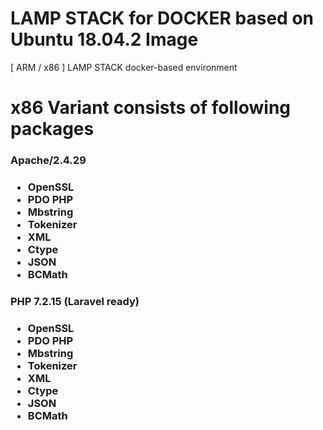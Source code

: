 # LAMP STACK for DOCKER based on Ubuntu 18.04.2 Image

[ ARM / x86 ] LAMP STACK docker-based environment 

<h1>x86 Variant consists of following packages</h1>

<h3>Apache/2.4.29<h3>
<ul>
   <li>OpenSSL</li>
   <li>PDO PHP</li>
   <li>Mbstring</li>
   <li>Tokenizer</li>
   <li>XML</li>
   <li>Ctype</li>
   <li>JSON</li>
   <li>BCMath</li>
</ul>
   
<h3>PHP 7.2.15 (Laravel ready)<h3>

<ul>
   <li>OpenSSL</li>
   <li>PDO PHP</li>
   <li>Mbstring</li>
   <li>Tokenizer</li>
   <li>XML</li>
   <li>Ctype</li>
   <li>JSON</li>
   <li>BCMath</li>
</ul>

